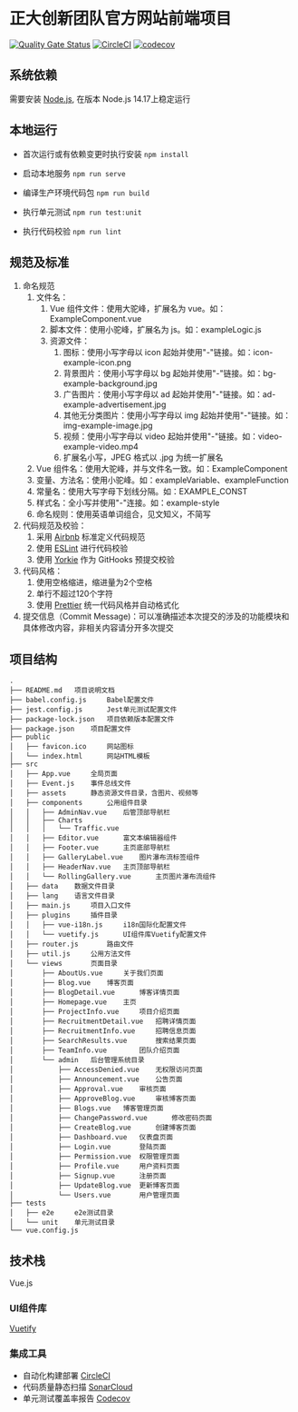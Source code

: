 # 正大创新团队官方网站前端项目
[![Quality Gate Status](https://sonarcloud.io/api/project_badges/measure?project=CPG-Innovation-Team_cpg-innovation-team-website&metric=alert_status)](https://sonarcloud.io/summary/new_code?id=CPG-Innovation-Team_cpg-innovation-team-website) 
[![CircleCI](https://circleci.com/gh/CPG-Innovation-Team/cpg-innovation-team-website/tree/master.svg?style=svg)](https://circleci.com/gh/CPG-Innovation-Team/cpg-innovation-team-website/tree/master)
[![codecov](https://codecov.io/gh/CPG-Innovation-Team/cpg-innovation-team-website/branch/master/graph/badge.svg?token=CA7DJRBY7X)](https://codecov.io/gh/CPG-Innovation-Team/cpg-innovation-team-website)

## 系统依赖
需要安装 [Node.js](https://nodejs.org), 在版本 Node.js 14.17上稳定运行
    
## 本地运行
- 首次运行或有依赖变更时执行安装 `npm install`

- 启动本地服务 `npm run serve`

- 编译生产环境代码包 `npm run build`

- 执行单元测试 `npm run test:unit`

- 执行代码校验 `npm run lint`

## 规范及标准
1. 命名规范
   1. 文件名：
      1. Vue 组件文件：使用大驼峰，扩展名为 vue。如：ExampleComponent.vue
      2. 脚本文件：使用小驼峰，扩展名为 js。如：exampleLogic.js
      3. 资源文件：
         1. 图标：使用小写字母以 icon 起始并使用"-"链接。如：icon-example-icon.png
         2. 背景图片：使用小写字母以 bg 起始并使用"-"链接。如：bg-example-background.jpg
         3. 广告图片：使用小写字母以 ad 起始并使用"-"链接。如：ad-example-advertisement.jpg
         4. 其他无分类图片：使用小写字母以 img 起始并使用"-"链接。如：img-example-image.jpg
         5. 视频：使用小写字母以 video 起始并使用"-"链接。如：video-example-video.mp4
         6. 扩展名小写，JPEG 格式以 .jpg 为统一扩展名
   2. Vue 组件名：使用大驼峰，并与文件名一致。如：ExampleComponent
   3. 变量、方法名：使用小驼峰。如：exampleVariable、exampleFunction
   4. 常量名：使用大写字母下划线分隔。如：EXAMPLE_CONST
   5. 样式名：全小写并使用"-"连接。如：example-style
   6. 命名规则：使用英语单词组合，见文知义，不简写
2. 代码规范及校验：
   1. 采用 [Airbnb](https://github.com/airbnb/javascript) 标准定义代码规范
   2. 使用 [ESLint](https://eslint.org/) 进行代码校验
   3. 使用 [Yorkie](https://github.com/yyx990803/yorkie) 作为 GitHooks 预提交校验
3. 代码风格： 
   1. 使用空格缩进，缩进量为2个空格
   2. 单行不超过120个字符
   3. 使用 [Prettier](https://prettier.io/) 统一代码风格并自动格式化
4. 提交信息（Commit Message)：可以准确描述本次提交的涉及的功能模块和具体修改内容，非相关内容请分开多次提交

## 项目结构
```
.
├── README.md   项目说明文档
├── babel.config.js     Babel配置文件
├── jest.config.js      Jest单元测试配置文件
├── package-lock.json   项目依赖版本配置文件
├── package.json    项目配置文件
├── public
│   ├── favicon.ico     网站图标
│   └── index.html      网站HTML模板
├── src
│   ├── App.vue     全局页面
│   ├── Event.js    事件总线文件
│   ├── assets      静态资源文件目录，含图片、视频等
│   ├── components      公用组件目录
│   │   ├── AdminNav.vue    后管顶部导航栏
│   │   ├── Charts
│   │   │   └── Traffic.vue
│   │   ├── Editor.vue      富文本编辑器组件
│   │   ├── Footer.vue      主页底部导航栏
│   │   ├── GalleryLabel.vue    图片瀑布流标签组件
│   │   ├── HeaderNav.vue   主页顶部导航栏
│   │   └── RollingGallery.vue      主页图片瀑布流组件
│   ├── data    数据文件目录
│   ├── lang    语言文件目录
│   ├── main.js     项目入口文件
│   ├── plugins     插件目录
│   │   ├── vue-i18n.js     i18n国际化配置文件
│   │   └── vuetify.js      UI组件库Vuetify配置文件
│   ├── router.js       路由文件
│   ├── util.js     公用方法文件
│   └── views       页面目录
│       ├── AboutUs.vue     关于我们页面
│       ├── Blog.vue    博客页面
│       ├── BlogDetail.vue      博客详情页面
│       ├── Homepage.vue    主页
│       ├── ProjectInfo.vue     项目介绍页面
│       ├── RecruitmentDetail.vue   招聘详情页面
│       ├── RecruitmentInfo.vue     招聘信息页面
│       ├── SearchResults.vue       搜索结果页面
│       ├── TeamInfo.vue        团队介绍页面
│       └── admin   后台管理系统目录
│           ├── AccessDenied.vue    无权限访问页面
│           ├── Announcement.vue    公告页面
│           ├── Approval.vue    审核页面
│           ├── ApproveBlog.vue     审核博客页面
│           ├── Blogs.vue   博客管理页面
│           ├── ChangePassword.vue      修改密码页面
│           ├── CreateBlog.vue      创建博客页面
│           ├── Dashboard.vue   仪表盘页面
│           ├── Login.vue       登陆页面
│           ├── Permission.vue  权限管理页面
│           ├── Profile.vue     用户资料页面
│           ├── Signup.vue      注册页面
│           ├── UpdateBlog.vue  更新博客页面
│           └── Users.vue       用户管理页面
├── tests
│   ├── e2e     e2e测试目录
│   └── unit    单元测试目录
└── vue.config.js
```

## 技术栈
Vue.js

### UI组件库
[Vuetify](https://vuetifyjs.com/zh-Hans/)

### 集成工具
- 自动化构建部署 [CircleCI](https://app.circleci.com/pipelines/github/CPG-Innovation-Team/cpg-innovation-team-website)
- 代码质量静态扫描 [SonarCloud](https://sonarcloud.io/project/overview?id=CPG-Innovation-Team_cpg-innovation-team-website)
- 单元测试覆盖率报告 [Codecov](https://app.codecov.io/gh/CPG-Innovation-Team/cpg-innovation-team-website)
